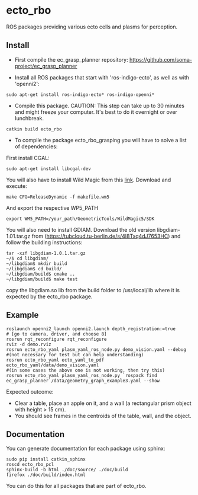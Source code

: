 # ecto_rbo

ROS packages providing various ecto cells and plasms for perception.

## Install 

* First compile the ec_grasp_planner repository: https://github.com/soma-project/ec_grasp_planner

* Install all ROS packages that start with 'ros-indigo-ecto', as well as with 'openni2':
```
sudo apt-get install ros-indigo-ecto* ros-indigo-openni*
```


* Compile this package. CAUTION: This step can take up to 30 minutes and might freeze your computer. It's best to do it overnight or over lunchbreak.
```
catkin build ecto_rbo
```

* To compile the package ecto_rbo_grasping you will have to solve a list of dependencies:

First install CGAL:
```
sudo apt-get install libcgal-dev
```

You will also have to install Wild Magic from this [link](https://tubcloud.tu-berlin.de/s/oCwzZnOAMSZN46c). Download and execute:
```
make CFG=ReleaseDynamic -f makefile.wm5
```
And export the respective WP5_PATH
```
export WM5_PATH=/your_path/GeometricTools/WildMagic5/SDK
```

You will also need to install GDIAM. Download the old version libgdiam-1.01.tar.gz from (https://tubcloud.tu-berlin.de/s/4I8Txq4dJ7653HC) and follow the building instructions:
```
tar -xzf libgdiam-1.0.1.tar.gz 
~/$ cd libgdiam/
~/libgdiam$ mkdir build
~/libgdiam$ cd build/
~/libgdiam/build$ cmake ..
~/libgdiam/build$ make test
```
copy the libgdiam.so lib from the build folder to /usr/local/lib where it is expected by the ecto_rbo package.



## Example

```
roslaunch openni2_launch openni2.launch depth_registration:=true
# [go to camera, driver, and choose 8]
rosrun rqt_reconfigure rqt_reconfigure
rviz -d demo.rviz
rosrun ecto_rbo_yaml plasm_yaml_ros_node.py demo_vision.yaml --debug
#(not necessary for test but can help understanding)
rosrun ecto_rbo_yaml ecto_yaml_to_pdf ecto_rbo_yaml/data/demo_vision.yaml 
#(in some cases the above one is not working, then try this) 
rosrun ecto_rbo_yaml plasm_yaml_ros_node.py `rospack find ec_grasp_planner`/data/geometry_graph_example3.yaml --show 

```

Expected outcome:
* Clear a table, place an apple on it, and a wall (a rectangular prism object with height > 15 cm).
* You should see frames in the centroids of the table, wall, and the object.

## Documentation 

You can generate documentation for each package using sphinx:

```
sudo pip install catkin_sphinx
roscd ecto_rbo_pcl
sphinx-build -b html ./doc/source/ ./doc/build
firefox ./doc/build/index.html
```

You can do this for all packages that are part of ecto_rbo.

